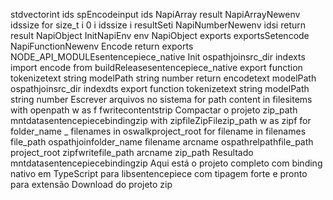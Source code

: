 stdvectorint ids
spEncodeinput ids
NapiArray result  NapiArrayNewenv idssize
for size_t i  0 i  idssize i 
resultSeti NapiNumberNewenv idsi
return result
NapiObject InitNapiEnv env NapiObject exports 
exportsSetencode NapiFunctionNewenv Encode
return exports
NODE_API_MODULEsentencepiece_native Init
ospathjoinsrc_dir indexts 
import  encode  from buildReleasesentencepiece_native
export function tokenizetext string modelPath string number 
return encodetext modelPath
ospathjoinsrc_dir indexdts 
export function tokenizetext string modelPath string number
 Escrever arquivos no sistema
for path content in filesitems
with openpath w as f
fwritecontentstrip
 Compactar o projeto
zip_path  mntdatasentencepiecebindingzip
with zipfileZipFilezip_path w as zipf
for folder_name _ filenames in oswalkproject_root
for filename in filenames
file_path  ospathjoinfolder_name filename
arcname  ospathrelpathfile_path project_root
zipfwritefile_path arcname
zip_path
Resultado
mntdatasentencepiecebindingzip
Aqui está o projeto completo com binding nativo em TypeScript para libsentencepiece com tipagem forte e pronto para extensão
 Download do projeto zip